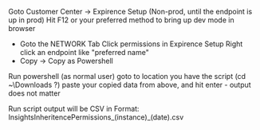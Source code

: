 Goto Customer Center -> Expirence Setup (Non-prod, until the endpoint is up in prod)
Hit F12 or your preferred method to bring up dev mode in browser
* Goto the NETWORK Tab
Click permissions in Expirence Setup
Right click an endpoint like "preferred name"
* Copy -> Copy as Powershell

Run powershell (as normal user)
goto to location you have the script (cd ~\Downloads ?)
paste your copied data from above, and hit enter - output does not matter

Run script
output will be CSV in Format: InsightsInheritencePermissions_(instance)_(date).csv

